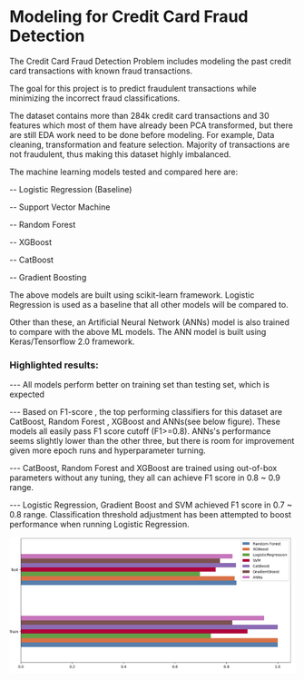 # Modeling for Credit Card Fraud Detection

The Credit Card Fraud Detection Problem includes modeling the past credit card transactions with known fraud transactions. 

The goal for this project is to predict fraudulent transactions while minimizing the incorrect fraud classifications.

The dataset contains more than 284k credit card transactions and 30 features which most of them have already been PCA transformed, but there are still EDA work need to be done before modeling.
For example, Data cleaning, transformation and feature selection. Majority of transactions are not fraudulent, thus making this dataset highly imbalanced.

The machine learning models tested and compared here are: 

   -- Logistic Regression (Baseline)
   
   -- Support Vector Machine
   
   -- Random Forest
   
   -- XGBoost
   
   -- CatBoost
   
   -- Gradient Boosting

The above models are built using scikit-learn framework. Logistic Regression is used as a baseline that all other models will be compared to. 

Other than these, an Artificial Neural Network (ANNs) model is also trained to compare with the above ML models. The ANN model is built using Keras/Tensorflow 2.0 framework. 




### **Highlighted results:**

---  All models perform better on training set than testing set, which is expected

---  Based on F1-score , the top performing classifiers for this dataset are CatBoost, Random Forest , XGBoost and ANNs(see below figure). These models all easily pass F1 score cutoff (F1>=0.8). ANNs's performance seems slightly lower than the other three, but there is room for improvement given more epoch runs and hyperparameter turning.

---  CatBoost, Random Forest and XGBoost are trained using out-of-box parameters without any tuning, they all can achieve F1 score in 0.8 ~ 0.9 range.

---  Logistic Regression, Gradient Boost and SVM achieved F1 score in 0.7 ~ 0.8 range. Classification threshold adjustment has been attempted to boost performance when running Logistic Regression. 

![F1-scores](https://github.com/mojocraftdojo/fraud_detection/blob/main/model_performance_comparison.png "Model Comparison")

